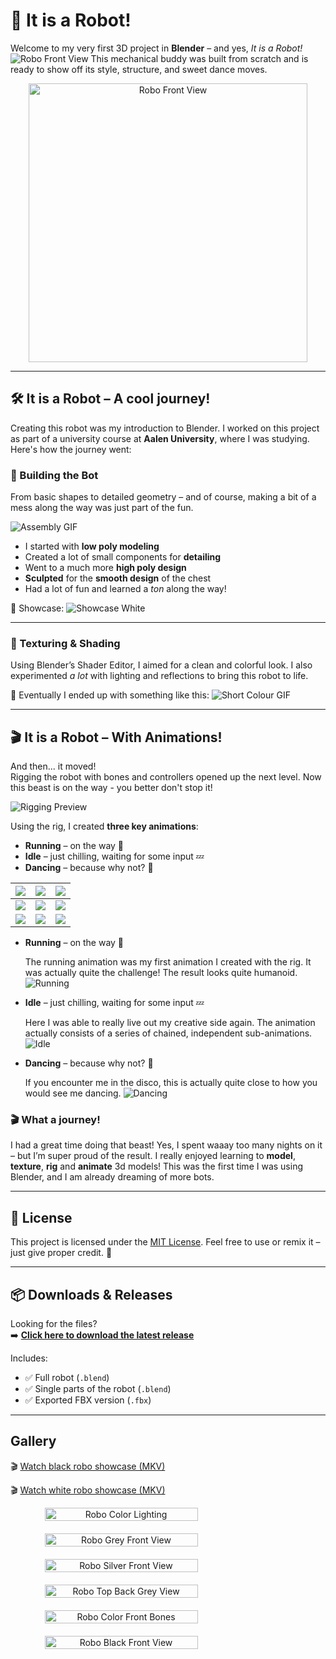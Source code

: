 # 🤖 It is a Robot!
Welcome to my very first 3D project in **Blender** – and yes, *It is a Robot!*  
![Robo Front View](media/img/Robo_Black_Head_Front_View.png)
This mechanical buddy was built from scratch and is ready to show off its style, structure, and sweet dance moves.

<div align="center">
  <img src="media/img/Robo_Colour_Full_Front_View_Lighting_2.png" alt="Robo Front View" width="446">
</div>

---

## 🛠️ It is a Robot – A cool journey!

Creating this robot was my introduction to Blender. I worked on this project as part of a university course at 
**Aalen University**, where I was studying. Here's how the journey went:

### 🧩 Building the Bot
From basic shapes to detailed geometry – and of course, making a bit of a mess along the way was just part of the fun.

![Assembly GIF](media/gifs/Blender_Robo_SingleParts.gif)

- I started with **low poly modeling**
- Created a lot of small components for **detailing**
- Went to a much more **high poly design**
- **Sculpted** for the **smooth design** of the chest
- Had a lot of fun and learned a *ton* along the way!

🎥 Showcase:
![Showcase White](media/gifs/Robo_Showcase_White.gif)

---

### 🎨 Texturing & Shading

Using Blender’s Shader Editor, I aimed for a clean and colorful look.
I also experimented *a lot* with lighting and reflections to bring this robot to life.

📸 Eventually I ended up with something like this:
![Short Colour GIF](media/gifs/Robo_Short_Showcase_Colour.gif)

---

## 🎬 It is a Robot – With Animations!

And then... it moved!  
Rigging the robot with bones and controllers opened up the next level.
Now this beast is on the way - you better don't stop it!

![Rigging Preview](media/gifs/Blender_Robo_White.gif)

Using the rig, I created **three key animations**:

- **Running** – on the way 🏃
- **Idle** – just chilling, waiting for some input 💤
- **Dancing** – because why not? 🕺

| ![](media/gifs/idle/Robo_Idle_Colour_Front_View.gif)       | ![](media/gifs/walk/Robo_Walking_Black_Grid_Front_View.gif) | ![](media/gifs/idle/Robo_Idle_White_Front_View.gif)        |
|------------------------------------------------------------|-------------------------------------------------------------|------------------------------------------------------------|
| ![](media/gifs/walk/Robo_Walking_White_Front_View.gif)     | ![](media/gifs/idle/Robo_Idle_White_Front_View.gif)         | ![](media/gifs/dance/Robo_Dance_White_Grid_Front_View.gif) |
| ![](media/gifs/dance/Robo_Dance_Black_Grid_Front_View.gif) | ![](media/gifs/dance/Robo_Dance_Color_Front_View.gif)       | ![](media/gifs/walk/Robo_Walking_White_Top_View.gif)       |

- **Running** – on the way 🏃

   The running animation was my first animation I created with the rig. It was actually quite the challenge! The result looks quite humanoid.
  ![Running](media/gifs/walk/Robo_Walking_Black_Grid_Front_View.gif)

- **Idle** – just chilling, waiting for some input 💤

  Here I was able to really live out my creative side again. The animation actually consists of a series of chained, independent sub-animations.
  ![Idle](media/gifs/idle/Robo_Idle_Colour_Front_View.gif)
- **Dancing** – because why not? 🕺

   If you encounter me in the disco, this is actually quite close to how you would see me dancing.
  ![Dancing](media/gifs/dance/Robo_Dance_Black_Grid_Front_View.gif)

### 🎬 What a journey!

I had a great time doing that beast!
Yes, I spent waaay too many nights on it – but I’m super proud of the result.
I really enjoyed learning to **model**, **texture**, **rig** and **animate** 3d models! 
This was the first time I was using Blender, and I am already dreaming of more bots.

---

## 📜 License

This project is licensed under the [MIT License](LICENSE).
Feel free to use or remix it – just give proper credit. 🤝

---

## 📦 Downloads & Releases

Looking for the files?  
➡️ **[Click here to download the latest release](https://github.com/SimonRuttmann/Test/releases/latest)**

Includes:

- ✅ Full robot (`.blend`)
- ✅ Single parts of the robot (`.blend`)
- ✅ Exported FBX version (`.fbx`)

---

## Gallery

🎬 [Watch black robo showcase (MKV)](media/video/Robo_Showcase_Black.mkv)

🎬 [Watch white robo showcase (MKV)](media/video/Robo_Showcase_White.mkv)


<div align="center" style="display: flex; flex-direction: column; gap: 20px; max-width: 500px; margin: auto;">

  <img src="media/img/Robo_Colour_Full_Front_View_Lighting.png" alt="Robo Color Lighting" width="70%">
  <img src="media/img/Robo_Grey_Full_Front_View.png" alt="Robo Grey Front View" width="70%">
  <img src="media/img/Robo_Silver_Full_Front_View.png" alt="Robo Silver Front View" width="70%">
  <img src="media/img/Robo_Grey_Top_Back_View.png" alt="Robo Top Back Grey View" width="70%">
  <img src="media/img/Robo_Colour_Full_Front_View_Bones.png" alt="Robo Color Front Bones" width="70%">
  <img src="media/img/Robo_Black_Full_Front_View.png" alt="Robo Black Front View" width="70%">

</div>
